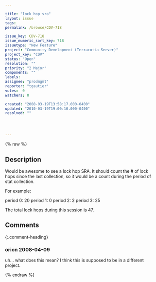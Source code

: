 ```yaml
---

title: "lock hop sra"
layout: issue
tags: 
permalink: /browse/CDV-718

issue_key: CDV-718
issue_numeric_sort_key: 718
issuetype: "New Feature"
project: "Community Development (Terracotta Server)"
project_key: "CDV"
status: "Open"
resolution: ""
priority: "2 Major"
components: ""
labels: 
assignee: "prodmgmt"
reporter: "tgautier"
votes:  0
watchers: 0

created: "2008-03-19T13:58:17.000-0400"
updated: "2010-03-19T19:00:10.000-0400"
resolved: ""




---
```


{% raw %}

## Description

<div markdown="1" class="description">

Would be awesome to see a lock hop SRA.  It should count the # of lock hops since the last collection, so it would be a count during the period of stat collection.

For example:

period 0: 20
period 1: 0
period 2: 2
period 3: 25

The total lock hops during this session is 47.


</div>

## Comments


{:.comment-heading}
### **orion** <span class="date">2008-04-09</span>

<div markdown="1" class="comment">

uh... what does this mean?  I think this is supposed to be in a different project.

</div>



{% endraw %}

